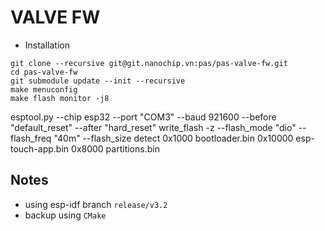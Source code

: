 # VALVE FW

- Installation
```
git clone --recursive git@git.nanochip.vn:pas/pas-valve-fw.git 
cd pas-valve-fw
git submodule update --init --recursive
make menuconfig
make flash monitor -j8
```


esptool.py --chip esp32 --port "COM3" --baud 921600 --before "default_reset" --after "hard_reset" write_flash -z --flash_mode "dio" --flash_freq "40m" --flash_size detect 0x1000 bootloader.bin 0x10000 esp-touch-app.bin 0x8000 partitions.bin

## Notes

- using esp-idf branch `release/v3.2`
- backup using `CMake`
